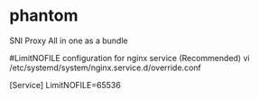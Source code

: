 # phantom
SNI Proxy All in one as a bundle

#LimitNOFILE configuration for nginx service (Recommended)
vi /etc/systemd/system/nginx.service.d/override.conf

[Service]
LimitNOFILE=65536

